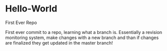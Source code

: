 # Hello-World
First Ever Repo

First ever commit to a repo, learning what a branch is. Essentially a revision monitoring system, make changes with a new branch and than if changes are finalized they get updated in the master branch!
